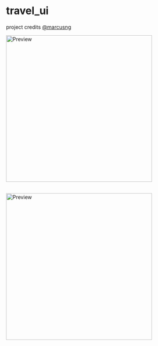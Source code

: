 # travel_ui

project credits [@marcusng](https://github.com/marcusng)

<img src="https://raw.github.com/DevGautam2000/travel_ui/master/assets/images/home_screen.png"  alt="Preview" width=400><br><br>

<img src="https://raw.github.com/DevGautam2000/travel_ui/master/assets/images/main_blob.png"  alt="Preview" width=400><br><br>
